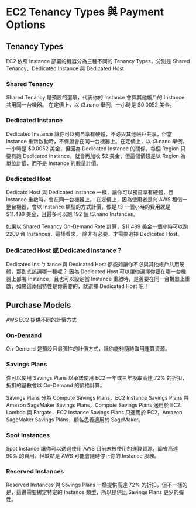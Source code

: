 # EC2 Tenancy Types 與 Payment Options

## Tenancy Types

EC2 依照 Instance 部署的機器分為三種不同的 Tenancy Types，分別是 Shared Tenancy、Dedicated Instance 與 Dedicated Host

### Shared Tenancy

Shared Tenancy 是預設的選項，代表你的 Instance 會與其他帳戶的 Instance 共用同一台機器。
在定價上，以 t3.nano 舉例，一小時是 $0.0052 美金。

### Dedicated Instance

Dedicated Instance 讓你可以獨自享有硬體，不必與其他帳戶共享，但當 Instance 重新啟動時，不保證會在同一台機器上。在定價上，以 t3.nano 舉例，一小時是 $0.0052 美金，但因為 Dedicated Instance 的關係，每個 Region 只要有跑 Dedicated Instance，就會再加收 $2 美金，但這個價錢是以 Region 為單位計價，而不是 Instance 的數量計價。

### Dedicated Host

Dedicatd Host 與 Dedicated Instance 一樣，讓你可以獨自享有硬體，且 Instance 重啟時，會在同一台機器上。
在定價上，因為使用者是向 AWS 租借一整台機器，會以 Instance 類型的方式計價，像是 t3 一個小時的費用就是 $11.489 美金，且最多可以跑 192 個 t3.nano Instances。

如果以 Shared Tenancy On-Demand Rate 計算，$11.489 美金一個小時可以跑 2209 台 Instances，這樣看來，
除非有必要，才需要選擇 Dedicated Host。

### Dedicated Host 或 Dedicated Instance？

Dedicated Ins ㄅ tance 與 Dedicated Host 都能夠讓你不必與其他帳戶共用硬體，那到底該選哪一種呢？
因為 Dedicated Host 可以讓你選擇你要在哪一台機器上部署 Instance，且也可以設定當 Instance 重啟時，是否要在同一台機器上重啟，如果這兩個特性是你需要的，就選擇 Dedicated Host 吧！

## Purchase Models

AWS EC2 提供不同的計價方式

### On-Demand

On-Demand 是預設且最彈性的計價方式，讓你能夠隨時取用運算資源。

### Savings Plans

你可以使用 Savings Plans 以承諾使用 EC2 一年或三年換取高達 72% 的折扣，折扣的基數會以 On-Demand 的價格計算。

Savings Plans 分為 Compute Savings Plans、EC2 Instance Savings Plans 與 Amazon SageMaker Savings Plans，Compute Savings Plans 適用於 EC2、Lambda 與 Fargate，EC2 Instance Savings Plans 只適用於 EC2，Amazon SageMaker Savings Plans，顧名思義適用於 SageMaker。

### Spot Instances

Spot Instance 讓你可以透過使用 AWS 目前未被使用的運算資源，節省高達 90% 的費用，但缺點是 AWS 可能會隨時停止你的 Instance 服務。

### Reserved Instances

Reserved Instances 與 Savings Plans 一樣提供高達 72% 的折扣，但不一樣的是，這邊需要綁定特定的 Instance 類型，所以提供比 Savings Plans 更少的彈性。
